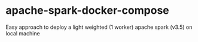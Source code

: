 # apache-spark-docker-compose
Easy approach to deploy a light weighted (1 worker) apache spark (v3.5) on local machine 
